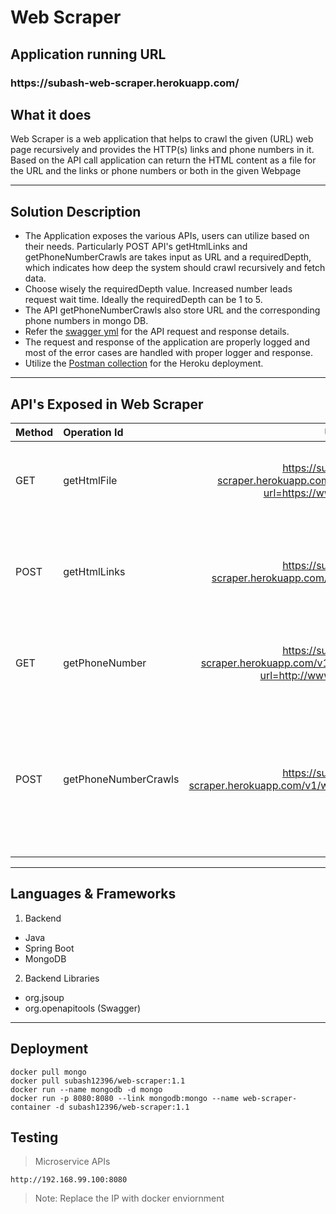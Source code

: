 <h1>Web Scraper</h1>

<h2> Application running URL </h2>
<h3> https://subash-web-scraper.herokuapp.com/ </h3>

<h2>What it does</h2>

<p>Web Scraper is a web application that helps to crawl the given (URL) web page recursively and provides the HTTP(s) links and phone numbers in it. Based on the API call application can return the HTML content as a file for the URL and the links or phone numbers or both in the given Webpage</p>

----
<h2>Solution Description</h2>

 - The Application exposes the various APIs, users can utilize based on their needs. Particularly POST API's getHtmlLinks and getPhoneNumberCrawls are takes input as URL and a requiredDepth, which indicates how deep the system should crawl recursively and fetch data.
 - Choose wisely the requiredDepth value. Increased number leads request wait time. Ideally the requiredDepth can be 1 to 5. 
 - The API getPhoneNumberCrawls also store URL and the corresponding phone numbers in mongo DB.
 - Refer the [swagger yml](https://github.com/subishsubash/web-scraper/blob/main/src/main/resources/api.yml) for the API request and response details.
 - The request and response of the application are properly logged and most of the error cases are handled with proper logger and response.
 - Utilize the [Postman collection](https://github.com/subishsubash/web-scraper/blob/main/Web%20Scraper.postman_collection.json) for the Heroku deployment.
----

<h2>API's Exposed in Web Scraper</h2>

| Method | Operation Id | URI | Description |  
|:-----------|:-----------|:------:|:-----------|  
| GET | getHtmlFile | https://subash-web-scraper.herokuapp.com/v1/webscraper/htmlfile?url=https://www.google.com/ | Fetch the HTML content for given URL (webpage) and return as a HTML file |  
| POST | getHtmlLinks | https://subash-web-scraper.herokuapp.com/v1/webscraper/htmlcrawls | Fetch and return all HTTP or HTTPS links from the given URL (webpage) recursively |
| GET | getPhoneNumber | https://subash-web-scraper.herokuapp.com/v1/webscraper/phoneNumber?url=http://www.wellclean.com/ | Fetch and return the phone number from the given URL (webpage) |  
| POST | getPhoneNumberCrawls | https://subash-web-scraper.herokuapp.com/v1/webscraper/phonenumbercrawls | Fetch and return all HTTP or HTTPS links and the corresponding phone number in it recursively <br> Store the same details in Database |

----

<h2>Languages & Frameworks</h2> 

1. Backend
- Java
- Spring Boot
- MongoDB
2. Backend Libraries
- org.jsoup
- org.openapitools (Swagger)
----

<h2>Deployment</h2>

```
docker pull mongo
docker pull subash12396/web-scraper:1.1
docker run --name mongodb -d mongo
docker run -p 8080:8080 --link mongodb:mongo --name web-scraper-container -d subash12396/web-scraper:1.1
```
<h2>Testing</h2>

>Microservice APIs
 ```
 http://192.168.99.100:8080
 ```
 >Note: Replace the IP with docker enviornment
 
 
